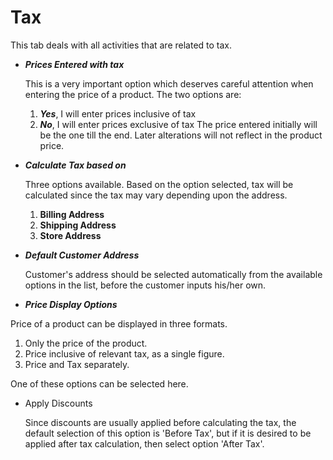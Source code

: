 # Tax

This tab deals with all activities that are related to tax.

* ***Prices Entered with tax***

    This is a very important option which deserves careful attention when entering the price of a product. The two options are:
    1. ***Yes***, I will enter prices inclusive of tax
    2. ***No***, I will enter prices exclusive of tax
The price entered initially will be the one till the end. Later alterations will not reflect in the product price.

* ***Calculate Tax based on***

    Three options available. Based on the option selected, tax will be calculated since the tax may vary depending upon the address.
    1. **Billing Address**
    2. **Shipping Address**
    3. **Store Address**
    
* ***Default Customer Address***

    Customer's address should be selected automatically from the available options in the list, before the customer inputs his/her own.
    
* ***Price Display Options***

Price of a product can be displayed in three formats.
1. Only the price of the product.
2. Price inclusive of relevant tax, as a single figure.
3. Price and Tax separately.

One of these options can be selected here.

* Apply Discounts

    Since discounts are usually applied before calculating the tax, the default selection of this option is 'Before Tax', but if it is desired to be applied after tax calculation, then select option 'After Tax'.

